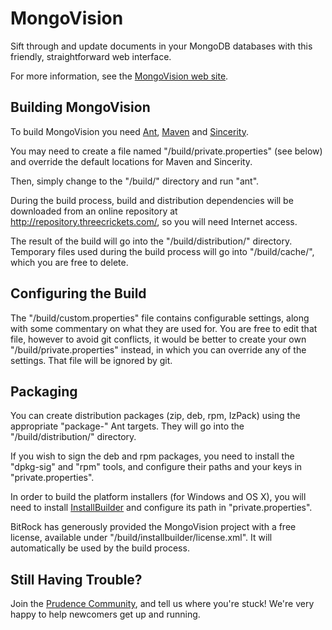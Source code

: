 
MongoVision
===========

Sift through and update documents in your MongoDB databases with this friendly, straightforward
web interface. 

For more information, see the [MongoVision web site](http://code.google.com/p/mongo-vision/).


Building MongoVision
--------------------

To build MongoVision you need [Ant](http://ant.apache.org/),
[Maven](http://maven.apache.org/) and [Sincerity](http://threecrickets.com/sincerity/).

You may need to create a file named "/build/private.properties" (see below) and override
the default locations for Maven and Sincerity.

Then, simply change to the "/build/" directory and run "ant".

During the build process, build and distribution dependencies will be downloaded from
an online repository at http://repository.threecrickets.com/, so you will need Internet
access.

The result of the build will go into the "/build/distribution/" directory. Temporary
files used during the build process will go into "/build/cache/", which you are free to
delete.


Configuring the Build
---------------------

The "/build/custom.properties" file contains configurable settings, along with some
commentary on what they are used for. You are free to edit that file, however to avoid
git conflicts, it would be better to create your own "/build/private.properties"
instead, in which you can override any of the settings. That file will be ignored by
git.


Packaging
---------

You can create distribution packages (zip, deb, rpm, IzPack) using the appropriate
"package-" Ant targets. They will go into the "/build/distribution/" directory.

If you wish to sign the deb and rpm packages, you need to install the "dpkg-sig" and
"rpm" tools, and configure their paths and your keys in "private.properties". 

In order to build the platform installers (for Windows and OS X), you will need to
install [InstallBuilder](http://installbuilder.bitrock.com/) and configure its path
in "private.properties".

BitRock has generously provided the MongoVision project with a free license, available
under "/build/installbuilder/license.xml". It will automatically be used by the build
process.


Still Having Trouble?
---------------------

Join the [Prudence Community](http://groups.google.com/group/prudence-community), and
tell us where you're stuck! We're very happy to help newcomers get up and running.
